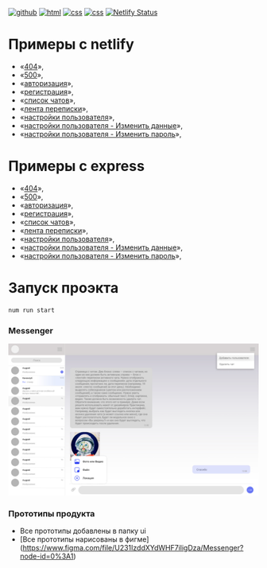 [![github](https://img.shields.io/badge/github-%23100000.svg?&style=for-the-badge&logo=github&logoColor=white)](https://github.com/iibadreeva)
[![html](https://img.shields.io/badge/html-%23239120.svg?&style=for-the-badge&logo=html5&logoColor=white)](https://messenger-79133f.netlify.app/messenger.html)
[![css](https://img.shields.io/badge/css-%23239120.svg?&style=for-the-badge&logo=css3&logoColor=white)](https://messenger-79133f.netlify.app/messenger.html)
[![css](https://img.shields.io/badge/javascript-%23239120.svg?&style=for-the-badge&logo=css3&logoColor=white)](https://messenger-79133f.netlify.app/messenger.html)
[![Netlify Status](https://api.netlify.com/api/v1/badges/31a244ad-39e0-458e-887f-1ba2d2a1969a/deploy-status)](https://app.netlify.com/sites/messenger-79133f/deploys)

# Примеры с netlify
- «[404](https://messenger-79133f.netlify.app/404.html)»,
- «[500](https://messenger-79133f.netlify.app/500.html)»,
- «[авторизация](https://messenger-79133f.netlify.app/login.html)»,
- «[регистрация](https://messenger-79133f.netlify.app/registration.html)»,
- «[список чатов](https://messenger-79133f.netlify.app/messenger.html)»,
- «[лента переписки](https://messenger-79133f.netlify.app/messenger_check.html)»,
- «[настройки пользователя](https://messenger-79133f.netlify.app/profile.html)»,
- «[настройки пользователя - Изменить данные](https://messenger-79133f.netlify.app/profile_change.html)»,
- «[настройки пользователя - Изменить пароль](https://messenger-79133f.netlify.app/profile_password.html)»,

# Примеры с express
- «[404](http://localhost:3000/404.html)»,
- «[500](http://localhost:3000/500.html)»,
- «[авторизация](http://localhost:3000/login.html)»,
- «[регистрация](http://localhost:3000/registration.html)»,
- «[список чатов](http://localhost:3000/messenger.html)»,
- «[лента переписки](http://localhost:3000/messenger_check.html)»,
- «[настройки пользователя](http://localhost:3000/profile.html)»,
- «[настройки пользователя - Изменить данные](http://localhost:3000/profile_change.html)»,
- «[настройки пользователя - Изменить пароль](http://localhost:3000/profile_password.html)»,


# Запуск проэкта
```sh
num run start
```

### Messenger
![Main](https://github.com/iibadreeva/mf.messenger.praktikum.yandex/blob/static/ui/messenger.jpg?raw=true)

### Прототипы продукта
- Все прототипы добавлены в папку ui
- [Все прототипы нарисованы в фигме] (https://www.figma.com/file/U231IzddXYdWHF7iligDza/Messenger?node-id=0%3A1)

